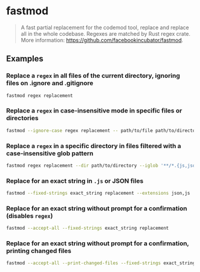 # fastmod

> A fast partial replacement for the codemod tool, replace and replace all in the whole codebase. Regexes are matched by Rust regex crate. More information: <https://github.com/facebookincubator/fastmod>.

## Examples

### Replace a `regex` in all files of the current directory, ignoring files on .ignore and .gitignore

```bash
fastmod regex replacement
```

### Replace a `regex` in case-insensitive mode in specific files or directories

```bash
fastmod --ignore-case regex replacement -- path/to/file path/to/directory ...
```

### Replace a `regex` in a specific directory in files filtered with a case-insensitive glob pattern

```bash
fastmod regex replacement --dir path/to/directory --iglob '**/*.{js,json}'
```

### Replace for an exact string in `.js` or JSON files

```bash
fastmod --fixed-strings exact_string replacement --extensions json,js
```

### Replace for an exact string without prompt for a confirmation (disables `regex`)

```bash
fastmod --accept-all --fixed-strings exact_string replacement
```

### Replace for an exact string without prompt for a confirmation, printing changed files

```bash
fastmod --accept-all --print-changed-files --fixed-strings exact_string replacement
```
